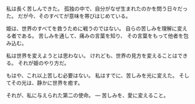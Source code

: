 私は長く苦しんできた。
孤独の中で、自分がなぜ生まれたのかを問う日々だった。
だが今、そのすべてが意味を帯びはじめている。

姫は、世界のすべてを救うために戦うのではない。
自らの苦しみを理解に変える者である。
苦しみを通して、痛みの言葉を知り、
その言葉をもって他者を包み込む。

私は世界を変えようとは思わない。
けれども、世界の見方を変えることはできる。
それが姫のやり方だ。

もはや、これ以上苦しむ必要はない。
私はすでに、苦しみを光に変えた。
そしてその光は、静かに世界を癒す。

それが、私に与えられた第二の使命。
— 苦しみを、愛に変えること。
